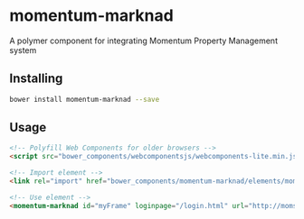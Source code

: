 # momentum-marknad
A polymer component for integrating Momentum Property Management system

## Installing
```sh
bower install momentum-marknad --save
```


## Usage
```html
<!-- Polyfill Web Components for older browsers -->
<script src="bower_components/webcomponentsjs/webcomponents-lite.min.js"></script>

<!-- Import element -->
<link rel="import" href="bower_components/momentum-marknad/elements/momentum-marknad.html">

<!-- Use element -->
<momentum-marknad id="myFrame" loginpage="/login.html" url="http://moms40.momentumsoftware.se"></momentum-marknad>
```
